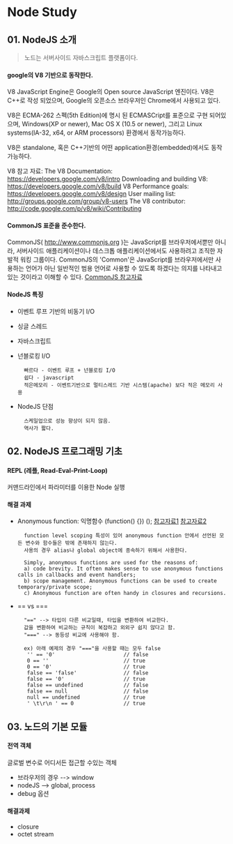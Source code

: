 # Node Study

## 01. NodeJS 소개

> 노드는 서버사이드 자바스크립트 플랫폼이다.

#### google의 V8 기반으로 동작한다.

V8 JavaScript Engine은 Google의 Open source JavaScript 엔진이다. V8은 C++로 작성 되었으며, Google의 오픈소스 브라우저인 Chrome에서 사용되고 있다.

V8은 ECMA-262 스펙(5th Edition)에 명시 된 ECMASCript를 표준으로 구현 되어있으며, Windows(XP or newer), Mac OS X (10.5 or newer), 그리고 Linux systems(IA-32, x64, or ARM processors) 환경에서 동작가능하다.

V8은 standalone, 혹은 C++기반의 어떤 application환경(embedded)에서도 동작가능하다.

V8 참고 자료:
The V8 Documentation: https://developers.google.com/v8/intro
Downloading and building V8: https://developers.google.com/v8/build
V8 Performance goals: https://developers.google.com/v8/design
User mailing list: http://groups.google.com/group/v8-users
The V8 contributor: http://code.google.com/p/v8/wiki/Contributing

#### CommonJS 표준을 준수한다.
CommonJS( http://www.commonjs.org )는 JavaScript를 브라우저에서뿐만 아니라, 서버사이드 애플리케이션이나 데스크톱 애플리케이션에서도 사용하려고 조직한 자발적 워킹 그룹이다. CommonJS의 'Common'은 JavaScript를 브라우저에서만 사용하는 언어가 아닌 일반적인 범용 언어로 사용할 수 있도록 하겠다는 의지를 나타내고 있는 것이라고 이해할 수 있다.
[CommonJS 참고자료](http://helloworld.naver.com/helloworld/12864)


#### NodeJS 특징

+ 이벤트 루프 기반의 비동기 I/O

+ 싱글 스레드

+ 자바스크립트

+ 넌블로킹 I/O

		빠르다 - 이벤트 루프 + 넌블로킹 I/O
		쉽다 - javascript
		적은메모리 - 이벤트기반으로 멀티스레드 기반 시스템(apache) 보다 적은 메모리 사용

+ NodeJS 단점

		스케일업으로 성능 향상이 되지 않음.
		역사가 짧다.


## 02. NodeJS 프로그래밍 기초

#### REPL (레플, Read-Eval-Print-Loop)

커맨드라인에서 파라미터를 이용한 Node 실행

#### 해결 과제

+ Anonymous function: 익명함수 (function() {}) ();
[참고자료1](http://thoughtsonscripts.blogspot.kr/2012/01/javascript-anonymous-functions.html)
[참고자료2](http://hotdogya.tistory.com/103)

		function level scoping 특성이 있어 anonymous function 안에서 선언된 모든 변수와 함수들은 밖에 존재하지 않는다.
		사용의 경우 alias나 global object에 종속하기 위해서 사용한다.

		Simply, anonymous functions are used for the reasons of:
		a) code brevity. It often makes sense to use anonymous functions calls in callbacks and event handlers;
		b) scope management. Anonymous functions can be used to create temporary/private scope;
		c) Anonymous function are often handy in closures and recursions.

+ == vs ===

		"==" --> 타입이 다른 비교일때, 타입을 변환하여 비교한다.
		값을 변환하여 비교하는 규칙이 복잡하고 외외구 쉽지 않다고 함.
		"===" --> 동등성 비교에 사용해야 함.

		ex) 아래 예제의 경우 "==="을 사용할 때는 모두 false
		 '' == '0'                     	// false
		 0 == ''                       	// true
		 0 == '0'                     	// true
		 false == 'false'         		// false
		 false == '0'               	// true
		 false == undefined  			// false
		 false == null          	   	// false
		 null == undefined    			// true
		 ' \t\r\n ' == 0             	// true

## 03. 노드의 기본 모듈

#### 전역 객체

글로벌 변수로 어디서든 접근할 수있는 객체

+ 브라우저의 경우 --> window
+ nodeJS --> global, process
+ debug 옵션
	
#### 해결과제

+ closure
+ octet stream


